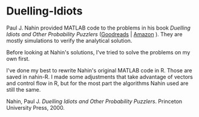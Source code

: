 # Duelling-Idiots

Paul J. Nahin provided MATLAB code to the problems in his book
*Duelling Idiots and Other Probability Puzzlers* 
([Goodreads](https://www.goodreads.com/book/show/712526.Duelling_Idiots_and_Other_Probability_Puzzlers) | 
[Amazon](http://a.co/gBvAOpo) ). 
They are mostly simulations to verify the analytical solution.

Before looking at Nahin's solutions, I've tried to solve the problems on my own first.

I've done my best to rewrite Nahin's original MATLAB code in R.
Those are saved in nahin-R. I made some adjustments that take advantage of
vectors and control flow in R, but for the most part the algorithms Nahin used
are still the same.

Nahin, Paul J. *Duelling Idiots and Other Probability Puzzlers*. Princeton University Press, 2000.
